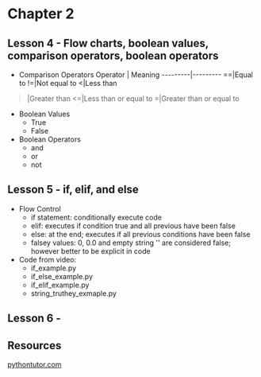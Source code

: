 # Chapter 2

## Lesson 4 - Flow charts, boolean values, comparison operators, boolean operators
- Comparison Operators
Operator | Meaning
---------|---------
==|Equal to
!=|Not equal to
<|Less than
>|Greater than
<=|Less than or equal to
>=|Greater than or equal to
- Boolean Values
  - True
  - False
- Boolean Operators
  - and
  - or
  - not

## Lesson 5 - if, elif, and else
- Flow Control
  - if statement: conditionally execute code 
  - elif: executes if condition true and all previous have been false
  - else: at the end; executes if all previous conditions have been false
  - falsey values: 0, 0.0 and empty string '' are considered false; however better to be explicit in code
- Code from video:
  - if_example.py
  - if_else_example.py
  - if_elif_example.py
  - string_truthey_exmaple.py

## Lesson 6 - 

## Resources
[pythontutor.com](pythontutor.com)
